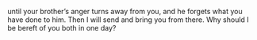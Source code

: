 until your brother’s anger turns away from you, and he forgets what you have done to him. Then I will send and bring you from there. Why should I be bereft of you both in one day?
